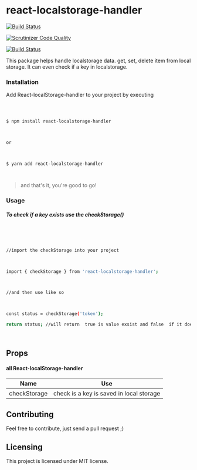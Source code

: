 
# react-localstorage-handler

  

[![Build Status](https://travis-ci.com/just1and0/React-localStorage-handler.svg?branch=master)](https://travis-ci.com/just1and0/React-localStorage-handler)

[![Scrutinizer Code Quality](https://scrutinizer-ci.com/g/just1and0/React-localStorage-handler/badges/quality-score.png?b=master)](https://scrutinizer-ci.com/g/just1and0/React-localStorage-handler/?branch=master)

[![Build Status](https://scrutinizer-ci.com/g/just1and0/React-localStorage-handler/badges/build.png?b=master)](https://scrutinizer-ci.com/g/just1and0/React-localStorage-handler/build-status/master)

  

  

  

  

This package helps handle localstorage data. get, set, delete item from local storage. It can even check if a key in localstorage.

  

  

### Installation

  

  

Add React-localStorage-handler to your project by executing

  

  

```sh

  

$ npm install react-localstorage-handler

  

or

  

$ yarn add react-localstorage-handler

  

```

  

> and that's it, you're good to go!

  

### Usage

  

  

##### To check if a key exists use the *checkStorage()*

  

#

  

```sh

  

//import the checkStorage into your project

  

import { checkStorage } from 'react-localstorage-handler';

  

//and then use like so

  

const status = checkStorage('token');

return status; //will return  true is value exsist and false  if it doesn't

  

```

  

## Props

  

  

#### all React-localStorage-handler

  

|Name| Use |
|--|--|
| checkStorage | check is a key is saved in local storage |

  

## Contributing

  

Feel free to contribute, just send a pull request ;)

  

  

## Licensing

  

This project is licensed under MIT license.
